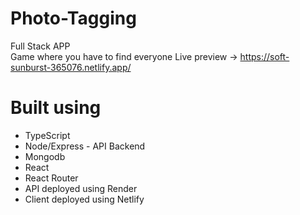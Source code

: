# Photo-Tagging
Full Stack APP  
Game where you have to find everyone
Live preview -> https://soft-sunburst-365076.netlify.app/

# Built using 

+ TypeScript
+ Node/Express - API Backend
+ Mongodb
+ React
+ React Router
+ API deployed using Render
+ Client deployed using Netlify
